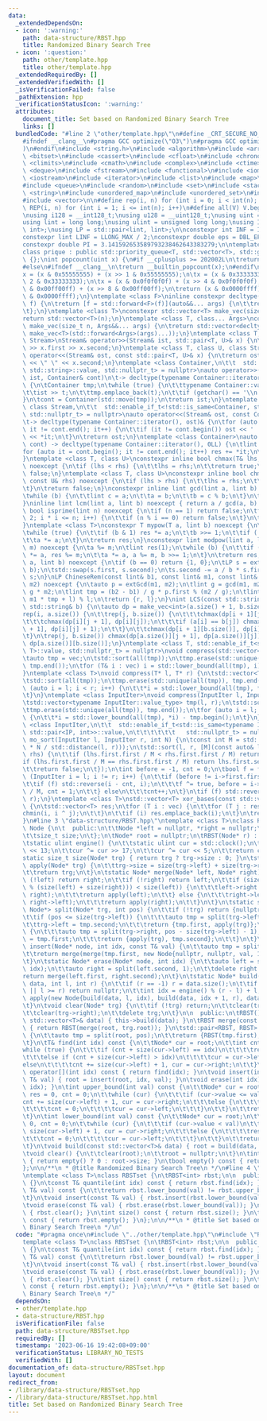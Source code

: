 ```yaml
---
data:
  _extendedDependsOn:
  - icon: ':warning:'
    path: data-structure/RBST.hpp
    title: Randomized Binary Search Tree
  - icon: ':question:'
    path: other/template.hpp
    title: other/template.hpp
  _extendedRequiredBy: []
  _extendedVerifiedWith: []
  _isVerificationFailed: false
  _pathExtension: hpp
  _verificationStatusIcon: ':warning:'
  attributes:
    document_title: Set based on Randomized Binary Search Tree
    links: []
  bundledCode: "#line 2 \"other/template.hpp\"\n#define _CRT_SECURE_NO_WARNINGS\n\
    #ifndef __clang__\n#pragma GCC optimize(\"O3\")\n#pragma GCC optimize(\"unroll-loops\"\
    )\n#endif\n#include <string.h>\n#include <algorithm>\n#include <array>\n#include\
    \ <bitset>\n#include <cassert>\n#include <cfloat>\n#include <chrono>\n#include\
    \ <climits>\n#include <cmath>\n#include <complex>\n#include <ctime>\n#include\
    \ <deque>\n#include <fstream>\n#include <functional>\n#include <iomanip>\n#include\
    \ <iostream>\n#include <iterator>\n#include <list>\n#include <map>\n#include <memory>\n\
    #include <queue>\n#include <random>\n#include <set>\n#include <stack>\n#include\
    \ <string>\n#include <unordered_map>\n#include <unordered_set>\n#include <utility>\n\
    #include <vector>\n\n#define rep(i, n) for (int i = 0; i < int(n); i++)\n#define\
    \ REP(i, n) for (int i = 1; i <= int(n); i++)\n#define all(V) V.begin(), V.end()\n\
    \nusing i128 = __int128_t;\nusing u128 = __uint128_t;\nusing uint = unsigned int;\n\
    using lint = long long;\nusing ulint = unsigned long long;\nusing IP = std::pair<int,\
    \ int>;\nusing LP = std::pair<lint, lint>;\n\nconstexpr int INF = INT_MAX / 2;\n\
    constexpr lint LINF = LLONG_MAX / 2;\nconstexpr double eps = DBL_EPSILON * 10;\n\
    constexpr double PI = 3.141592653589793238462643383279;\n\ntemplate <class T>\n\
    class prique : public std::priority_queue<T, std::vector<T>, std::greater<T>>\
    \ {};\nint popcount(uint x) {\n#if __cplusplus >= 202002L\n\treturn std::popcount(x);\n\
    #else\n#ifndef __clang__\n\treturn __builtin_popcount(x);\n#endif\n#endif\n\t\
    x = (x & 0x55555555) + (x >> 1 & 0x55555555);\n\tx = (x & 0x33333333) + (x >>\
    \ 2 & 0x33333333);\n\tx = (x & 0x0f0f0f0f) + (x >> 4 & 0x0f0f0f0f);\n\tx = (x\
    \ & 0x00ff00ff) + (x >> 8 & 0x00ff00ff);\n\treturn (x & 0x0000ffff) + (x >> 16\
    \ & 0x0000ffff);\n}\ntemplate <class F>\ninline constexpr decltype(auto) lambda_fix(F&&\
    \ f) {\n\treturn [f = std::forward<F>(f)](auto&&... args) {\n\t\treturn f(f, std::forward<decltype(args)>(args)...);\n\
    \t};\n}\ntemplate <class T>\nconstexpr std::vector<T> make_vec(size_t n) {\n\t\
    return std::vector<T>(n);\n}\ntemplate <class T, class... Args>\nconstexpr auto\
    \ make_vec(size_t n, Args&&... args) {\n\treturn std::vector<decltype(make_vec<T>(args...))>(n,\
    \ make_vec<T>(std::forward<Args>(args)...));\n}\ntemplate <class T, class U, class\
    \ Stream>\nStream& operator>>(Stream& ist, std::pair<T, U>& x) {\n\treturn ist\
    \ >> x.first >> x.second;\n}\ntemplate <class T, class U, class Stream>\nStream&\
    \ operator<<(Stream& ost, const std::pair<T, U>& x) {\n\treturn ost << x.first\
    \ << \" \" << x.second;\n}\ntemplate <class Container,\n\t\t  std::enable_if_t<!std::is_same<Container,\
    \ std::string>::value, std::nullptr_t> = nullptr>\nauto operator>>(std::istream&\
    \ ist, Container& cont)\n\t-> decltype(typename Container::iterator(), std::cin)&\
    \ {\n\tContainer tmp;\n\twhile (true) {\n\t\ttypename Container::value_type t;\n\
    \t\tist >> t;\n\t\ttmp.emplace_back(t);\n\t\tif (getchar() == '\\n') break;\n\t\
    }\n\tcont = Container(std::move(tmp));\n\treturn ist;\n}\ntemplate <class Container,\
    \ class Stream,\n\t\t  std::enable_if_t<!std::is_same<Container, std::string>::value,\
    \ std::nullptr_t> = nullptr>\nauto operator<<(Stream& ost, const Container& cont)\n\
    \t-> decltype(typename Container::iterator(), ost)& {\n\tfor (auto it = cont.begin();\
    \ it != cont.end(); it++) {\n\t\tif (it != cont.begin()) ost << ' ';\n\t\tost\
    \ << *it;\n\t}\n\treturn ost;\n}\ntemplate <class Container>\nauto sum(const Container&\
    \ cont) -> decltype(typename Container::iterator(), 0LL) {\n\tlint res = 0;\n\t\
    for (auto it = cont.begin(); it != cont.end(); it++) res += *it;\n\treturn res;\n\
    }\ntemplate <class T, class U>\nconstexpr inline bool chmax(T& lhs, const U& rhs)\
    \ noexcept {\n\tif (lhs < rhs) {\n\t\tlhs = rhs;\n\t\treturn true;\n\t}\n\treturn\
    \ false;\n}\ntemplate <class T, class U>\nconstexpr inline bool chmin(T& lhs,\
    \ const U& rhs) noexcept {\n\tif (lhs > rhs) {\n\t\tlhs = rhs;\n\t\treturn true;\n\
    \t}\n\treturn false;\n}\nconstexpr inline lint gcd(lint a, lint b) noexcept {\n\
    \twhile (b) {\n\t\tlint c = a;\n\t\ta = b;\n\t\tb = c % b;\n\t}\n\treturn a;\n\
    }\ninline lint lcm(lint a, lint b) noexcept { return a / gcd(a, b) * b; }\nconstexpr\
    \ bool isprime(lint n) noexcept {\n\tif (n == 1) return false;\n\tfor (int i =\
    \ 2; i * i <= n; i++) {\n\t\tif (n % i == 0) return false;\n\t}\n\treturn true;\n\
    }\ntemplate <class T>\nconstexpr T mypow(T a, lint b) noexcept {\n\tT res(1);\n\
    \twhile (true) {\n\t\tif (b & 1) res *= a;\n\t\tb >>= 1;\n\t\tif (!b) break;\n\
    \t\ta *= a;\n\t}\n\treturn res;\n}\nconstexpr lint modpow(lint a, lint b, lint\
    \ m) noexcept {\n\ta %= m;\n\tlint res(1);\n\twhile (b) {\n\t\tif (b & 1) res\
    \ *= a, res %= m;\n\t\ta *= a, a %= m, b >>= 1;\n\t}\n\treturn res;\n}\nLP extGcd(lint\
    \ a, lint b) noexcept {\n\tif (b == 0) return {1, 0};\n\tLP s = extGcd(b, a %\
    \ b);\n\tstd::swap(s.first, s.second);\n\ts.second -= a / b * s.first;\n\treturn\
    \ s;\n}\nLP ChineseRem(const lint& b1, const lint& m1, const lint& b2, const lint&\
    \ m2) noexcept {\n\tauto p = extGcd(m1, m2);\n\tlint g = gcd(m1, m2), l = m1 /\
    \ g * m2;\n\tlint tmp = (b2 - b1) / g * p.first % (m2 / g);\n\tlint r = (b1 +\
    \ m1 * tmp + l) % l;\n\treturn {r, l};\n}\nint LCS(const std::string& a, const\
    \ std::string& b) {\n\tauto dp = make_vec<int>(a.size() + 1, b.size() + 1);\n\t\
    rep(i, a.size()) {\n\t\trep(j, b.size()) {\n\t\t\tchmax(dp[i + 1][j], dp[i][j]);\n\
    \t\t\tchmax(dp[i][j + 1], dp[i][j]);\n\t\t\tif (a[i] == b[j]) chmax(dp[i + 1][j\
    \ + 1], dp[i][j] + 1);\n\t\t}\n\t\tchmax(dp[i + 1][b.size()], dp[i][b.size()]);\n\
    \t}\n\trep(j, b.size()) chmax(dp[a.size()][j + 1], dp[a.size()][j]);\n\treturn\
    \ dp[a.size()][b.size()];\n}\ntemplate <class T, std::enable_if_t<std::is_convertible<int,\
    \ T>::value, std::nullptr_t> = nullptr>\nvoid compress(std::vector<T>& vec) {\n\
    \tauto tmp = vec;\n\tstd::sort(all(tmp));\n\ttmp.erase(std::unique(all(tmp)),\
    \ tmp.end());\n\tfor (T& i : vec) i = std::lower_bound(all(tmp), i) - tmp.begin();\n\
    }\ntemplate <class T>\nvoid compress(T* l, T* r) {\n\tstd::vector<T> tmp(l, r);\n\
    \tstd::sort(all(tmp));\n\ttmp.erase(std::unique(all(tmp)), tmp.end());\n\tfor\
    \ (auto i = l; i < r; i++) {\n\t\t*i = std::lower_bound(all(tmp), *i) - tmp.begin();\n\
    \t}\n}\ntemplate <class InputIter>\nvoid compress(InputIter l, InputIter r) {\n\
    \tstd::vector<typename InputIter::value_type> tmp(l, r);\n\tstd::sort(all(tmp));\n\
    \ttmp.erase(std::unique(all(tmp)), tmp.end());\n\tfor (auto i = l; i < r; i++)\
    \ {\n\t\t*i = std::lower_bound(all(tmp), *i) - tmp.begin();\n\t}\n}\ntemplate\
    \ <class InputIter,\n\t\t  std::enable_if_t<std::is_same<typename InputIter::value_type,\
    \ std::pair<IP, int>>::value,\n\t\t\t\t\t\t   std::nullptr_t> = nullptr>\nvoid\
    \ mo_sort(InputIter l, InputIter r, int N) {\n\tconst int M = std::max(1.0, std::sqrt(lint(N)\
    \ * N / std::distance(l, r)));\n\tstd::sort(l, r, [M](const auto& lhs, const auto&\
    \ rhs) {\n\t\tif (lhs.first.first / M < rhs.first.first / M) return true;\n\t\t\
    if (lhs.first.first / M == rhs.first.first / M) return lhs.first.second < rhs.first.second;\n\
    \t\treturn false;\n\t});\n\tint before = -1, cnt = 0;\n\tbool f = false;\n\tfor\
    \ (InputIter i = l; i != r; i++) {\n\t\tif (before != i->first.first / M) {\n\t\
    \t\tif (f) std::reverse(i - cnt, i);\n\t\t\tf ^= true, before = i->first.first\
    \ / M, cnt = 1;\n\t\t} else\n\t\t\tcnt++;\n\t}\n\tif (f) std::reverse(r - cnt,\
    \ r);\n}\ntemplate <class T>\nstd::vector<T> xor_bases(const std::vector<T>& vec)\
    \ {\n\tstd::vector<T> res;\n\tfor (T i : vec) {\n\t\tfor (T j : res) {\n\t\t\t\
    chmin(i, i ^ j);\n\t\t}\n\t\tif (i) res.emplace_back(i);\n\t}\n\treturn res;\n\
    }\n#line 3 \"data-structure/RBST.hpp\"\ntemplate <class T>\nclass RBST {\n\tclass\
    \ Node {\n\t  public:\n\t\tNode *left = nullptr, *right = nullptr;\n\t\tT value;\n\
    \t\tsize_t size;\n\t};\n\tNode* root = nullptr;\n\tRBST(Node* r) : root(r) {}\n\
    \tstatic ulint engine() {\n\t\tstatic ulint cur = std::clock();\n\t\tcur ^= cur\
    \ << 13;\n\t\tcur ^= cur >> 17;\n\t\tcur ^= cur << 5;\n\t\treturn cur;\n\t}\n\t\
    static size_t size(Node* trg) { return trg ? trg->size : 0; }\n\tstatic Node*\
    \ apply(Node* trg) {\n\t\ttrg->size = size(trg->left) + size(trg->right) + 1;\n\
    \t\treturn trg;\n\t}\n\tstatic Node* merge(Node* left, Node* right) {\n\t\tif\
    \ (!left) return right;\n\t\tif (!right) return left;\n\t\tif (size_t(engine()\
    \ % (size(left) + size(right))) < size(left)) {\n\t\t\tleft->right = merge(left->right,\
    \ right);\n\t\t\treturn apply(left);\n\t\t} else {\n\t\t\tright->left = merge(left,\
    \ right->left);\n\t\t\treturn apply(right);\n\t\t}\n\t}\n\tstatic std::pair<Node*,\
    \ Node*> split(Node* trg, int pos) {\n\t\tif (!trg) return {nullptr, nullptr};\n\
    \t\tif (pos <= size(trg->left)) {\n\t\t\tauto tmp = split(trg->left, pos);\n\t\
    \t\ttrg->left = tmp.second;\n\t\t\treturn {tmp.first, apply(trg)};\n\t\t} else\
    \ {\n\t\t\tauto tmp = split(trg->right, pos - size(trg->left) - 1);\n\t\t\ttrg->right\
    \ = tmp.first;\n\t\t\treturn {apply(trg), tmp.second};\n\t\t}\n\t}\n\tstatic Node*\
    \ insert(Node* node, int idx, const T& val) {\n\t\tauto tmp = split(node, idx);\n\
    \t\treturn merge(merge(tmp.first, new Node{nullptr, nullptr, val, 1}), tmp.second);\n\
    \t}\n\tstatic Node* erase(Node* node, int idx) {\n\t\tauto left = split(node,\
    \ idx);\n\t\tauto right = split(left.second, 1);\n\t\tdelete right.first;\n\t\t\
    return merge(left.first, right.second);\n\t}\n\tstatic Node* build(const std::vector<T>&\
    \ data, int l, int r) {\n\t\tif (r == -1) r = data.size();\n\t\tif (data.empty()\
    \ || l >= r) return nullptr;\n\t\tint idx = engine() % (r - l) + l;\n\t\treturn\
    \ apply(new Node{build(data, l, idx), build(data, idx + 1, r), data[idx], 1});\n\
    \t}\n\tvoid clear(Node* trg) {\n\t\tif (!trg) return;\n\t\tclear(trg->left);\n\
    \t\tclear(trg->right);\n\t\tdelete trg;\n\t}\n\n  public:\n\tRBST() {}\n\tRBST(const\
    \ std::vector<T>& data) { this->build(data); }\n\tRBST merge(const RBST& trg)\
    \ { return RBST(merge(root, trg.root)); }\n\tstd::pair<RBST, RBST> split(int pos)\
    \ {\n\t\tauto tmp = split(root, pos);\n\t\treturn {RBST(tmp.first), RBST(tmp.second)};\n\
    \t}\n\tT& find(int idx) const {\n\t\tNode* cur = root;\n\t\tint cnt = 0;\n\t\t\
    while (true) {\n\t\t\tif (cnt + size(cur->left) == idx)\n\t\t\t\treturn cur->value;\n\
    \t\t\telse if (cnt + size(cur->left) > idx)\n\t\t\t\tcur = cur->left;\n\t\t\t\
    else\n\t\t\t\tcnt += size(cur->left) + 1, cur = cur->right;\n\t\t}\n\t}\n\tT&\
    \ operator[](int idx) const { return find(idx); }\n\tvoid insert(int idx, const\
    \ T& val) { root = insert(root, idx, val); }\n\tvoid erase(int idx) { root = erase(root,\
    \ idx); }\n\tint upper_bound(int val) const {\n\t\tNode* cur = root;\n\t\tint\
    \ res = 0, cnt = 0;\n\t\twhile (cur) {\n\t\t\tif (cur->value <= val)\n\t\t\t\t\
    cnt += size(cur->left) + 1, cur = cur->right;\n\t\t\telse {\n\t\t\t\tres += cnt;\n\
    \t\t\t\tcnt = 0;\n\t\t\t\tcur = cur->left;\n\t\t\t}\n\t\t}\n\t\treturn res + cnt;\n\
    \t}\n\tint lower_bound(int val) const {\n\t\tNode* cur = root;\n\t\tint res =\
    \ 0, cnt = 0;\n\t\twhile (cur) {\n\t\t\tif (cur->value < val)\n\t\t\t\tcnt +=\
    \ size(cur->left) + 1, cur = cur->right;\n\t\t\telse {\n\t\t\t\tres += cnt;\n\t\
    \t\t\tcnt = 0;\n\t\t\t\tcur = cur->left;\n\t\t\t}\n\t\t}\n\t\treturn res + cnt;\n\
    \t}\n\tvoid build(const std::vector<T>& data) { root = build(data, 0, -1); }\n\
    \tvoid clear() {\n\t\tclear(root);\n\t\troot = nullptr;\n\t}\n\tint size() const\
    \ { return empty() ? 0 : root->size; }\n\tbool empty() const { return !root; }\n\
    };\n\n/**\n * @title Randomized Binary Search Tree\n */\n#line 4 \"data-structure/RBSTset.hpp\"\
    \ntemplate <class T>\nclass RBSTset {\n\tRBST<int> rbst;\n\n  public:\n\tRBSTset()\
    \ {}\n\tconst T& quantile(int idx) const { return rbst.find(idx); }\n\tbool contains(const\
    \ T& val) const {\n\t\treturn rbst.lower_bound(val) != rbst.upper_bound(val);\n\
    \t}\n\tvoid insert(const T& val) { rbst.insert(rbst.lower_bound(val), val); }\n\
    \tvoid erase(const T& val) { rbst.erase(rbst.lower_bound(val)); }\n\tvoid clear()\
    \ { rbst.clear(); }\n\tint size() const { return rbst.size(); }\n\tbool empty()\
    \ const { return rbst.empty(); }\n};\n\n/**\n * @title Set based on Randomized\
    \ Binary Search Tree\n */\n"
  code: "#pragma once\n#include \"../other/template.hpp\"\n#include \"RBST.hpp\"\n\
    template <class T>\nclass RBSTset {\n\tRBST<int> rbst;\n\n  public:\n\tRBSTset()\
    \ {}\n\tconst T& quantile(int idx) const { return rbst.find(idx); }\n\tbool contains(const\
    \ T& val) const {\n\t\treturn rbst.lower_bound(val) != rbst.upper_bound(val);\n\
    \t}\n\tvoid insert(const T& val) { rbst.insert(rbst.lower_bound(val), val); }\n\
    \tvoid erase(const T& val) { rbst.erase(rbst.lower_bound(val)); }\n\tvoid clear()\
    \ { rbst.clear(); }\n\tint size() const { return rbst.size(); }\n\tbool empty()\
    \ const { return rbst.empty(); }\n};\n\n/**\n * @title Set based on Randomized\
    \ Binary Search Tree\n */"
  dependsOn:
  - other/template.hpp
  - data-structure/RBST.hpp
  isVerificationFile: false
  path: data-structure/RBSTset.hpp
  requiredBy: []
  timestamp: '2023-06-16 19:42:08+09:00'
  verificationStatus: LIBRARY_NO_TESTS
  verifiedWith: []
documentation_of: data-structure/RBSTset.hpp
layout: document
redirect_from:
- /library/data-structure/RBSTset.hpp
- /library/data-structure/RBSTset.hpp.html
title: Set based on Randomized Binary Search Tree
---
```

